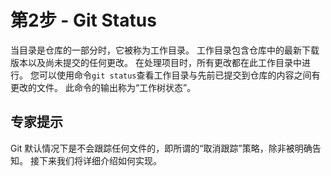 # 第2步 - Git Status
当目录是仓库的一部分时，它被称为工作目录。 工作目录包含仓库中的最新下载版本以及尚未提交的任何更改。 在处理项目时，所有更改都在此工作目录中进行。
您可以使用命令`git status`查看工作目录与先前已提交到仓库的内容之间有更改的文件。
此命令的输出称为“工作树状态”。

## 专家提示
Git 默认情况下是不会跟踪任何文件的，即所谓的“取消跟踪”策略，除非被明确告知。 接下来我们将详细介绍如何实现。
